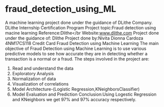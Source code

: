 # fraud_detection_using_ML
A machine learning project done under the guidance of DLithe Company.
DLithe Internship Certification Program
Project topic:Fraud detection using macine learning
Reference:Dlithe</br Website:www.dlithe.com
Project done under the guidance of: Dlithe
Project done by:Nivita Dionna Cardoza 4NM17CS118
Credit Card Fraud Detection using Machine Learning
The main objective of Fraud Detection using Machine Learning is to use various predictive models to see how accurate they are in detecting whether a transaction is a normal or a fraud.
The steps involved in the project are:
1. Read and understand the data
2. Exploratory Analysis
3. Normalization of data
4. Visualization of correlations
5. Model Architecture-(Logistic Regression,KNeighborsClassifier)
6. Model Evaluation and Prediction
Conclusion:Using Logestic Regression and KNeighbors we get 97% and 97% accuracy respectively.
